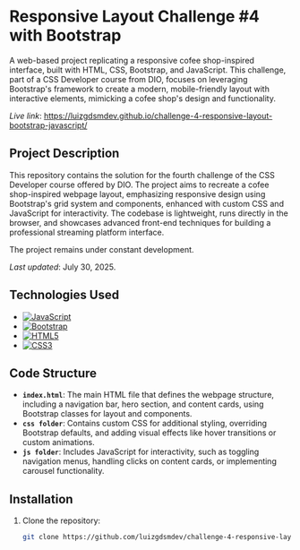 # Responsive Layout Challenge #4 with Bootstrap

A web-based project replicating a responsive cofee shop-inspired interface, built with HTML, CSS, Bootstrap, and JavaScript. This challenge, part of a CSS Developer course from DIO, focuses on leveraging Bootstrap's framework to create a modern, mobile-friendly layout with interactive elements, mimicking a cofee shop's design and functionality.

*Live link*: https://luizgdsmdev.github.io/challenge-4-responsive-layout-bootstrap-javascript/


## Project Description

This repository contains the solution for the fourth challenge of the CSS Developer course offered by DIO. The project aims to recreate a cofee shop-inspired webpage layout, emphasizing responsive design using Bootstrap's grid system and components, enhanced with custom CSS and JavaScript for interactivity. The codebase is lightweight, runs directly in the browser, and showcases advanced front-end techniques for building a professional streaming platform interface.

The project remains under constant development.

*Last updated*: July 30, 2025.

## Technologies Used

- [![JavaScript](https://img.shields.io/badge/JavaScript-F7DF1E?style=for-the-badge&logo=javascript&logoColor=black)](https://developer.mozilla.org/en-US/docs/Web/JavaScript)
- [![Bootstrap](https://img.shields.io/badge/Bootstrap-7952B3?style=for-the-badge&logo=bootstrap&logoColor=white)](https://getbootstrap.com/)
- [![HTML5](https://img.shields.io/badge/HTML5-E34F26?style=for-the-badge&logo=html5&logoColor=white)](https://developer.mozilla.org/en-US/docs/Web/Guide/HTML/HTML5)
- [![CSS3](https://img.shields.io/badge/CSS3-1572B6?style=for-the-badge&logo=css3&logoColor=white)](https://developer.mozilla.org/en-US/docs/Web/CSS)


## Code Structure

- **`index.html`**: The main HTML file that defines the webpage structure, including a navigation bar, hero section, and content cards, using Bootstrap classes for layout and components.
- **`css folder`**: Contains custom CSS for additional styling, overriding Bootstrap defaults, and adding visual effects like hover transitions or custom animations.
- **`js folder`**: Includes JavaScript for interactivity, such as toggling navigation menus, handling clicks on content cards, or implementing carousel functionality.

## Installation

1. Clone the repository:
   ```bash
   git clone https://github.com/luizgdsmdev/challenge-4-responsive-layout-bootstrap-javascript.git